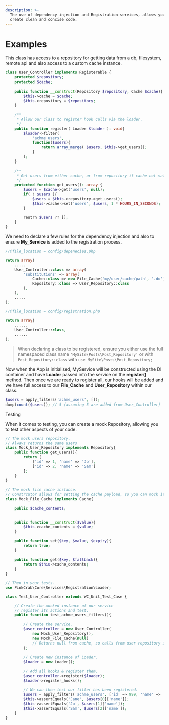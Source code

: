 ```yaml
---
description: >-
  The use of dependency injection and Registration services, allows you to
  create clean and concise code.
---
```


# Examples

This class has access to a repository for getting data from a db, filesystem, remote api and also access to a custom cache instance.

```php
class User_Controller implements Registerable {
    protected $repository;
    protected $cache;
    
    public function __construct(Repository $repository, Cache $cache){
        $this->cache = $cache;
        $this->repository = $repository;
    }
    
    /**
     * Allow our class to register hook calls via the loader.
     */
    public function register( Loader $loader ): void{
        $loader->filter(
            'achme_users', 
            function($users){
                return array_merge( $users, $this->get_users();
            }
        );
    }
    
    /**
     * Get users from either cache, or from repository if cache not valid.
     */
    protected function get_users(): array {
        $users = $cache->get('users', null);
        if( ! $users ){
            $users = $this->repository->get_users();
            $this->cache->set('users', $users, 1 * HOURS_IN_SECONDS);
        }
        
        reutrn $users ?? [];
    }
}
```

We need to declare a few rules for the dependency injection and also to ensure **My\_Service** is added to the registration process.

```php
//@file_location = config/depenecies.php

return array(
    .....
    User_Controller::class => array(
        'substitutions' => array(
            Cache::class => new File_Cache('my/user/cache/path', '.do'),
            Repository::class => User_Repository::class
        ),
    ),
    .....
);
```

```php
//@file_location = config/registration.php

return array(
    ......
    User_Controller::class,
    ......
);
```

> When declaring a class to be registered, ensure you either use the full namespaced class name `'MySite\Posts\Post_Repository'` or with `Post_Repository::class` with `use MySite\Posts\Post_Repository;`

Now when the App is initialised, MyService will be constructed using the DI container and have **Loader** passed into the service on the **register\(\)** method. Then once we are ready to register all, our hooks will be added and we have full access to our **File\_Cache** and **User\_Repository** within our class.

```php
$users = apply_filters('achme_users', []);
dump(count($users)); // 5 (assuming 5 are added from User_Controller)
```

Testing

When it comes to testing, you can create a mock Repository, allowing you to test other aspects of your code.

```php
// The mock users repository.
// Always returns the same users
class Mock_User_Repository implements Repository{
    public function get_users(){
        return [
            ['id' => 1, 'name' => 'Jo'],
            ['id' => 2, 'name' => 'Sam']
        ];
    }
}

// The mock file cache instance.
// Constrcutor allows for setting the cache payload, so you can mock its values.
class Mock_File_Cache implements Cache{
    
    public $cache_contents;
    
    
    public function __construct($value){
        $this->cache_contents = $value;
    }
    
    public function set($key, $value, $expiry){
        return true;
    }
    
    public function get($key, $fallback){
        return $this->cache_contents;
    }
}

// Then in your tests.
use PinkCrab\Core\Services\Registration\Loader;

class Test_User_Controller extends WC_Unit_Test_Case {

    // Create the mocked instance of our service
    // register its actions and test.
    public function test_achme_users_filters(){
    
        // Create the service.
        $user_controller = new User_Controller(
            new Mock_User_Repository(),
            new Mock_File_Cache(null) 
            // Returns null from cache, so calls from user repository is used.
        );
        
        // Create new instance of Loader.
        $loader = new Loader();
        
        // Add all hooks & register them.
        $user_controller->register($loader);
        $loader->register_hooks();
        
        // We can then test our filter has been registered.
        $users = apply_filters('achme_users', ['id' => 999, 'name' => 'Jane']);
        $this->assertEquals('Jane', $users[0]['name']);
        $this->assertEquals('Jo', $users[1]['name']);
        $this->assertEquals('Sam', $users[2]['name']);
    }
}

```

